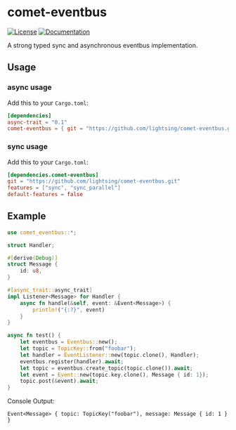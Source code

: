 # comet-eventbus

[![License](https://img.shields.io/badge/license-MIT_OR_Apache--2.0-blue.svg)](
https://github.com/lightsing/comet-eventbus#license)
[![Documentation](https://img.shields.io/badge/docs-latest-green)](
https://lightsing.github.io/comet-eventbus/comet_eventbus/index.html)

A strong typed sync and asynchronous eventbus implementation.

## Usage

### async usage
Add this to your `Cargo.toml`:
```toml
[dependencies]
async-trait = "0.1"
comet-eventbus = { git = "https://github.com/lightsing/comet-eventbus.git" }
```

### sync usage
Add this to your `Cargo.toml`:
```toml
[dependencies.comet-eventbus]
git = "https://github.com/lightsing/comet-eventbus.git"
features = ["sync", "sync_parallel"]
default-features = false
```

## Example

```rust
use comet_eventbus::*;

struct Handler;

#[derive(Debug)]
struct Message {
    id: u8,
}

#[async_trait::async_trait]
impl Listener<Message> for Handler {
    async fn handle(&self, event: &Event<Message>) {
        println!("{:?}", event)
    }
}

async fn test() {
    let eventbus = Eventbus::new();
    let topic = TopicKey::from("foobar");
    let handler = EventListener::new(topic.clone(), Handler);
    eventbus.register(handler).await;
    let topic = eventbus.create_topic(topic.clone()).await;
    let event = Event::new(topic.key.clone(), Message { id: 1});
    topic.post(&event).await;
}
```

Console Output:
```
Event<Message> { topic: TopicKey("foobar"), message: Message { id: 1 } }
```